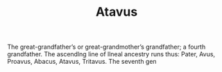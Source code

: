 ---
title: Atavus
letter: A
permalink: "/definitions/atavus.html"
body: 'The great-grandfather’s or great-grandmother’s grandfather; a fourth grandfather.
  The ascendlng line of llneal ancestry runs thus: Pater, Avus, Proavus, Abacus, Atavus,
  Tritavus. The seventh gen'
published_at: '2018-07-07'
source: Black's Law Dictionary
layout: post
---